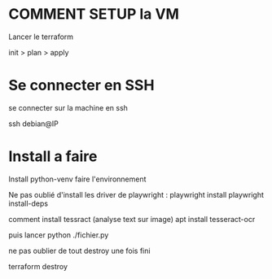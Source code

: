 # COMMENT SETUP la VM 
Lancer le terraform

init > plan > apply 

# Se connecter en SSH
se connecter sur la machine en ssh

ssh debian@IP

# Install a faire 
Install python-venv
faire l'environnement

Ne pas oublié d'install les driver de playwright :
playwright install
playwright install-deps

comment install tessract (analyse text sur image)
apt install tesseract-ocr

puis lancer python ./fichier.py

ne pas oublier de tout destroy une fois fini

terraform destroy
